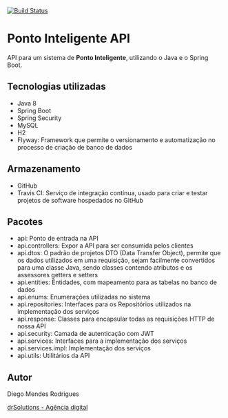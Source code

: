 [![Build Status](https://travis-ci.org/diegomrodrigues/ponto-inteligente-api.svg?branch=master)](https://travis-ci.org/diegomrodrigues/ponto-inteligente-api)

# Ponto Inteligente API
API para um sistema de **Ponto Inteligente**, utilizando o Java e o Spring Boot.  
  
  
## Tecnologias utilizadas
* Java 8  
* Spring Boot  
* Spring Security  
* MySQL  
* H2  
* Flyway: Framework que permite o versionamento e automatização no processo de criação​ ​de​ ​banco​ ​de​ ​dados 
  
  
## Armazenamento
* GitHub  
* Travis CI: Serviço de integração contínua, usado para criar e testar projetos de software hospedados no GitHub  
  
  
## Pacotes
* api: Ponto de entrada na API
* api.controllers: Expor a API para ser consumida pelos clientes
* api.dtos: O padrão de projetos DTO (Data Transfer Object), permite que os dados utilizados em uma requisição, sejam facilmente convertidos para uma classe Java, sendo classes contendo atributos e os assessores getters e setters
* api.entities: Entidades, com mapeamento para as tabelas no banco de dados
* api.enums: Enumerações utilizadas no sistema
* api.repositories: Interfaces para os Repositórios utilizados na implementação dos serviços
* api.response: Classes para encapsular todas as requisições HTTP de nossa​ ​API
* api.security: Camada de autenticação com JWT
* api.services: Interfaces para a implementação dos serviços
* api.services.impl: Implementação dos serviços
* api.utils: Utilitários da API
  
  
## Autor
Diego Mendes Rodrigues  
  
[drSolutions - Agência digital](https://www.drsolutions.com.br)